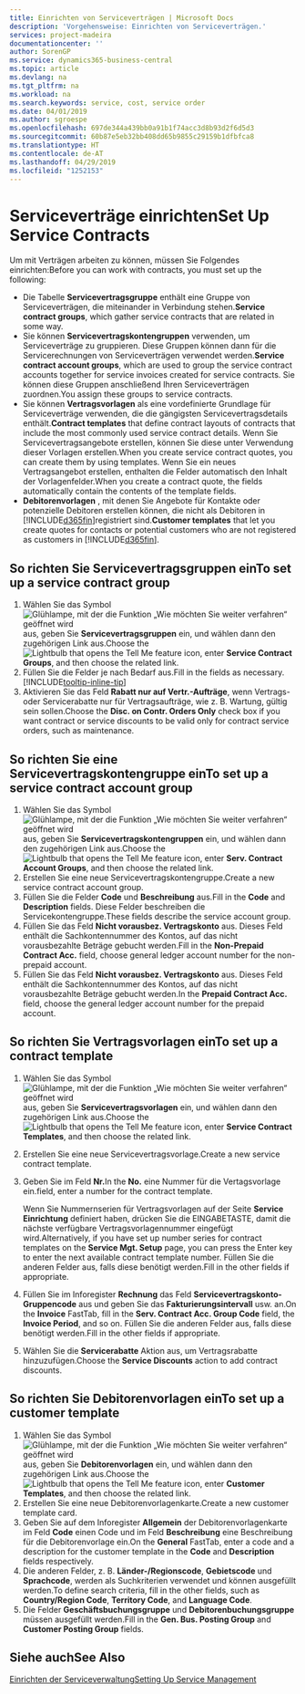 ```yaml
---
title: Einrichten von Serviceverträgen | Microsoft Docs
description: 'Vorgehensweise: Einrichten von Serviceverträgen.'
services: project-madeira
documentationcenter: ''
author: SorenGP
ms.service: dynamics365-business-central
ms.topic: article
ms.devlang: na
ms.tgt_pltfrm: na
ms.workload: na
ms.search.keywords: service, cost, service order
ms.date: 04/01/2019
ms.author: sgroespe
ms.openlocfilehash: 697de344a439bb0a91b1f74acc3d8b93d2f6d5d3
ms.sourcegitcommit: 60b87e5eb32bb408dd65b9855c29159b1dfbfca8
ms.translationtype: HT
ms.contentlocale: de-AT
ms.lasthandoff: 04/29/2019
ms.locfileid: "1252153"
---
```

# <a name="set-up-service-contracts"></a><span data-ttu-id="5298f-103">Serviceverträge einrichten</span><span class="sxs-lookup"><span data-stu-id="5298f-103">Set Up Service Contracts</span></span>
<span data-ttu-id="5298f-104">Um mit Verträgen arbeiten zu können, müssen Sie Folgendes einrichten:</span><span class="sxs-lookup"><span data-stu-id="5298f-104">Before you can work with contracts, you must set up the following:</span></span> 

* <span data-ttu-id="5298f-105">Die Tabelle **Servicevertragsgruppe** enthält eine Gruppe von Serviceverträgen, die miteinander in Verbindung stehen.</span><span class="sxs-lookup"><span data-stu-id="5298f-105">**Service contract groups**, which gather service contracts that are related in some way.</span></span>
* <span data-ttu-id="5298f-106">Sie können **Servicevertragskontengruppen** verwenden, um Serviceverträge zu gruppieren. Diese Gruppen können dann für die Servicerechnungen von Serviceverträgen verwendet werden.</span><span class="sxs-lookup"><span data-stu-id="5298f-106">**Service contract account groups**, which are used to group the service contract accounts together for service invoices created for service contracts.</span></span> <span data-ttu-id="5298f-107">Sie können diese Gruppen anschließend Ihren Serviceverträgen zuordnen.</span><span class="sxs-lookup"><span data-stu-id="5298f-107">You assign these groups to service contracts.</span></span>  
* <span data-ttu-id="5298f-108">Sie können **Vertragsvorlagen** als eine vordefinierte Grundlage für Serviceverträge verwenden, die die gängigsten Servicevertragsdetails enthält.</span><span class="sxs-lookup"><span data-stu-id="5298f-108">**Contract templates** that define contract layouts of contracts that include the most commonly used service contract details.</span></span> <span data-ttu-id="5298f-109">Wenn Sie Servicevertragsangebote erstellen, können Sie diese unter Verwendung dieser Vorlagen erstellen.</span><span class="sxs-lookup"><span data-stu-id="5298f-109">When you create service contract quotes, you can create them by using templates.</span></span> <span data-ttu-id="5298f-110">Wenn Sie ein neues Vertragsangebot erstellen, enthalten die Felder automatisch den Inhalt der Vorlagenfelder.</span><span class="sxs-lookup"><span data-stu-id="5298f-110">When you create a contract quote, the fields automatically contain the contents of the template fields.</span></span>
* <span data-ttu-id="5298f-111">**Debitorenvorlagen** , mit denen Sie Angebote für Kontakte oder potenzielle Debitoren erstellen können, die nicht als Debitoren in [!INCLUDE[d365fin](includes/d365fin_md.md)]registriert sind.</span><span class="sxs-lookup"><span data-stu-id="5298f-111">**Customer templates** that let you create quotes for contacts or potential customers who are not registered as customers in [!INCLUDE[d365fin](includes/d365fin_md.md)].</span></span>  

## <a name="to-set-up-a-service-contract-group"></a><span data-ttu-id="5298f-112">So richten Sie Servicevertragsgruppen ein</span><span class="sxs-lookup"><span data-stu-id="5298f-112">To set up a service contract group</span></span>  
1. <span data-ttu-id="5298f-113">Wählen Sie das Symbol ![Glühlampe, mit der die Funktion „Wie möchten Sie weiter verfahren“ geöffnet wird](media/ui-search/search_small.png "Wie möchten Sie weiter verfahren?") aus, geben Sie **Servicevertragsgruppen** ein, und wählen dann den zugehörigen Link aus.</span><span class="sxs-lookup"><span data-stu-id="5298f-113">Choose the ![Lightbulb that opens the Tell Me feature](media/ui-search/search_small.png "Tell me what you want to do") icon, enter **Service Contract Groups**, and then choose the related link.</span></span>  
2. <span data-ttu-id="5298f-114">Füllen Sie die Felder je nach Bedarf aus.</span><span class="sxs-lookup"><span data-stu-id="5298f-114">Fill in the fields as necessary.</span></span> [!INCLUDE[tooltip-inline-tip](includes/tooltip-inline-tip_md.md)]
3. <span data-ttu-id="5298f-115">Aktivieren Sie das Feld **Rabatt nur auf Vertr.-Aufträge**, wenn Vertrags- oder Servicerabatte nur für Vertragsaufträge, wie z. B. Wartung, gültig sein sollen.</span><span class="sxs-lookup"><span data-stu-id="5298f-115">Choose the **Disc. on Contr. Orders Only** check box if you want contract or service discounts to be valid only for contract service orders, such as maintenance.</span></span>  

## <a name="to-set-up-a-service-contract-account-group"></a><span data-ttu-id="5298f-116">So richten Sie eine Servicevertragskontengruppe ein</span><span class="sxs-lookup"><span data-stu-id="5298f-116">To set up a service contract account group</span></span>  
1. <span data-ttu-id="5298f-117">Wählen Sie das Symbol ![Glühlampe, mit der die Funktion „Wie möchten Sie weiter verfahren“ geöffnet wird](media/ui-search/search_small.png "Wie möchten Sie weiter verfahren?") aus, geben Sie **Servicevertragskontengruppen** ein, und wählen dann den zugehörigen Link aus.</span><span class="sxs-lookup"><span data-stu-id="5298f-117">Choose the ![Lightbulb that opens the Tell Me feature](media/ui-search/search_small.png "Tell me what you want to do") icon, enter **Serv. Contract Account Groups**, and then choose the related link.</span></span>  
2. <span data-ttu-id="5298f-118">Erstellen Sie eine neue Servicevertragskontengruppe.</span><span class="sxs-lookup"><span data-stu-id="5298f-118">Create a new service contract account group.</span></span>   
3. <span data-ttu-id="5298f-119">Füllen Sie die Felder **Code** und **Beschreibung** aus.</span><span class="sxs-lookup"><span data-stu-id="5298f-119">Fill in the **Code** and **Description** fields.</span></span> <span data-ttu-id="5298f-120">Diese Felder beschreiben die Servicekontengruppe.</span><span class="sxs-lookup"><span data-stu-id="5298f-120">These fields describe the service account group.</span></span>  
4. <span data-ttu-id="5298f-121">Füllen Sie das Feld  **Nicht vorausbez. Vertragskonto** aus. Dieses Feld enthält die Sachkontennummer des Kontos, auf das nicht vorausbezahlte Beträge gebucht werden.</span><span class="sxs-lookup"><span data-stu-id="5298f-121">Fill in the **Non-Prepaid Contract Acc.** field, choose general ledger account number for the non-prepaid account.</span></span>  
5. <span data-ttu-id="5298f-122">Füllen Sie das Feld  **Nicht vorausbez. Vertragskonto** aus. Dieses Feld enthält die Sachkontennummer des Kontos, auf das nicht vorausbezahlte Beträge gebucht werden.</span><span class="sxs-lookup"><span data-stu-id="5298f-122">In the **Prepaid Contract Acc.** field, choose the general ledger account number for the prepaid account.</span></span>  

## <a name="to-set-up-a-contract-template"></a><span data-ttu-id="5298f-123">So richten Sie Vertragsvorlagen ein</span><span class="sxs-lookup"><span data-stu-id="5298f-123">To set up a contract template</span></span>  
1. <span data-ttu-id="5298f-124">Wählen Sie das Symbol ![Glühlampe, mit der die Funktion „Wie möchten Sie weiter verfahren“ geöffnet wird](media/ui-search/search_small.png "Wie möchten Sie weiter verfahren?") aus, geben Sie **Servicevertragsvorlagen** ein, und wählen dann den zugehörigen Link aus.</span><span class="sxs-lookup"><span data-stu-id="5298f-124">Choose the ![Lightbulb that opens the Tell Me feature](media/ui-search/search_small.png "Tell me what you want to do") icon, enter **Service Contract Templates**, and then choose the related link.</span></span>  
2. <span data-ttu-id="5298f-125">Erstellen Sie eine neue Servicevertragsvorlage.</span><span class="sxs-lookup"><span data-stu-id="5298f-125">Create a new service contract template.</span></span>  
3. <span data-ttu-id="5298f-126">Geben Sie im Feld **Nr.**</span><span class="sxs-lookup"><span data-stu-id="5298f-126">In the **No.**</span></span> <span data-ttu-id="5298f-127">eine Nummer für die Vertagsvorlage ein.</span><span class="sxs-lookup"><span data-stu-id="5298f-127">field, enter a number for the contract template.</span></span>  
  
     <span data-ttu-id="5298f-128">Wenn Sie Nummernserien für Vertragsvorlagen auf der Seite **Service Einrichtung** definiert haben, drücken Sie die EINGABETASTE, damit die nächste verfügbare Vertragsvorlagennummer eingefügt wird.</span><span class="sxs-lookup"><span data-stu-id="5298f-128">Alternatively, if you have set up number series for contract templates on the **Service Mgt. Setup** page, you can press the Enter key to enter the next available contract template number.</span></span> <span data-ttu-id="5298f-129">Füllen Sie die anderen Felder aus, falls diese benötigt werden.</span><span class="sxs-lookup"><span data-stu-id="5298f-129">Fill in the other fields if appropriate.</span></span>  
  
4. <span data-ttu-id="5298f-130">Füllen Sie im Inforegister **Rechnung** das Feld **Servicevertragskonto-Gruppencode** aus und geben Sie das **Fakturierungsintervall** usw. an.</span><span class="sxs-lookup"><span data-stu-id="5298f-130">On the **Invoice** FastTab, fill in the **Serv. Contract Acc. Group Code** field, the **Invoice Period**, and so on.</span></span> <span data-ttu-id="5298f-131">Füllen Sie die anderen Felder aus, falls diese benötigt werden.</span><span class="sxs-lookup"><span data-stu-id="5298f-131">Fill in the other fields if appropriate.</span></span>  
5. <span data-ttu-id="5298f-132">Wählen Sie die **Servicerabatte** Aktion aus, um Vertragsrabatte hinzuzufügen.</span><span class="sxs-lookup"><span data-stu-id="5298f-132">Choose the **Service Discounts** action to add contract discounts.</span></span>  

## <a name="to-set-up-a-customer-template"></a><span data-ttu-id="5298f-133">So richten Sie Debitorenvorlagen ein</span><span class="sxs-lookup"><span data-stu-id="5298f-133">To set up a customer template</span></span>  
1. <span data-ttu-id="5298f-134">Wählen Sie das Symbol ![Glühlampe, mit der die Funktion „Wie möchten Sie weiter verfahren“ geöffnet wird](media/ui-search/search_small.png "Wie möchten Sie weiter verfahren?") aus, geben Sie **Debitorenvorlagen** ein, und wählen dann den zugehörigen Link aus.</span><span class="sxs-lookup"><span data-stu-id="5298f-134">Choose the ![Lightbulb that opens the Tell Me feature](media/ui-search/search_small.png "Tell me what you want to do") icon, enter **Customer Templates**, and then choose the related link.</span></span>  
2. <span data-ttu-id="5298f-135">Erstellen Sie eine neue Debitorenvorlagenkarte.</span><span class="sxs-lookup"><span data-stu-id="5298f-135">Create a new customer template card.</span></span>  
3. <span data-ttu-id="5298f-136">Geben Sie auf dem Inforegister **Allgemein** der Debitorenvorlagenkarte im Feld **Code** einen Code und im Feld **Beschreibung** eine Beschreibung für die Debitorenvorlage ein.</span><span class="sxs-lookup"><span data-stu-id="5298f-136">On the **General** FastTab, enter a code and a description for the customer template in the **Code** and **Description** fields respectively.</span></span> 
4. <span data-ttu-id="5298f-137">Die anderen Felder, z. B. **Länder-/Regionscode**, **Gebietscode** und **Sprachcode**, werden als Suchkriterien verwendet und können ausgefüllt werden.</span><span class="sxs-lookup"><span data-stu-id="5298f-137">To define search criteria, fill in the other fields, such as **Country/Region Code**, **Territory Code**, and **Language Code**.</span></span>  
5. <span data-ttu-id="5298f-138">Die Felder  **Geschäftsbuchungsgruppe** und  **Debitorenbuchungsgruppe** müssen ausgefüllt werden.</span><span class="sxs-lookup"><span data-stu-id="5298f-138">Fill in the **Gen. Bus. Posting Group** and **Customer Posting Group** fields.</span></span>  

## <a name="see-also"></a><span data-ttu-id="5298f-139">Siehe auch</span><span class="sxs-lookup"><span data-stu-id="5298f-139">See Also</span></span>
[<span data-ttu-id="5298f-140">Einrichten der Serviceverwaltung</span><span class="sxs-lookup"><span data-stu-id="5298f-140">Setting Up Service Management</span></span>](service-setup-service.md)